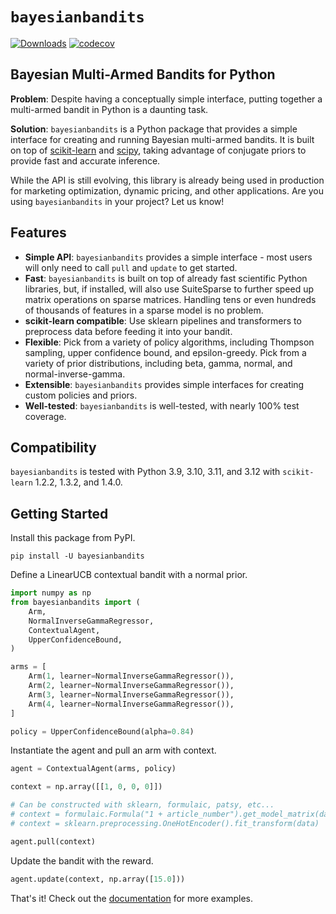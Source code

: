 # `bayesianbandits` 
[![Downloads](https://static.pepy.tech/badge/bayesianbandits/month)](https://pepy.tech/project/bayesianbandits)
[![codecov](https://codecov.io/gh/bayesianbandits/bayesianbandits/graph/badge.svg?token=1YG8LBDJ5A)](https://codecov.io/gh/bayesianbandits/bayesianbandits)

## Bayesian Multi-Armed Bandits for Python

**Problem**: Despite having a conceptually simple interface, putting together a multi-armed bandit in Python is a daunting task. 

**Solution**: `bayesianbandits` is a Python package that provides a simple interface for creating and running Bayesian multi-armed bandits. It is built on top of [scikit-learn](https://scikit-learn.org/stable/) and [scipy](https://www.scipy.org/), taking advantage of conjugate priors to provide fast and accurate inference.

While the API is still evolving, this library is already being used in production for marketing optimization, dynamic pricing, and other applications. Are you using `bayesianbandits` in your project? Let us know!

## Features

* **Simple API**: `bayesianbandits` provides a simple interface - most users will only need to call `pull` and `update` to get started.
* **Fast**: `bayesianbandits` is built on top of already fast scientific Python libraries, but, if installed, will also use SuiteSparse to further speed up matrix operations on sparse matrices. Handling tens or even hundreds of thousands of features in a sparse model is no problem.
* **scikit-learn compatible**: Use sklearn pipelines and transformers to preprocess data before feeding it into your bandit.
* **Flexible**: Pick from a variety of policy algorithms, including Thompson sampling, upper confidence bound, and epsilon-greedy. Pick from a variety of prior distributions, including beta, gamma, normal, and normal-inverse-gamma.
* **Extensible**: `bayesianbandits` provides simple interfaces for creating custom policies and priors.
* **Well-tested**: `bayesianbandits` is well-tested, with nearly 100% test coverage.

## Compatibility

`bayesianbandits` is tested with Python 3.9, 3.10, 3.11, and 3.12 with `scikit-learn` 1.2.2, 1.3.2, and 1.4.0.

## Getting Started

Install this package from PyPI.

```
pip install -U bayesianbandits
```

Define a LinearUCB contextual bandit with a normal prior.

```python
import numpy as np
from bayesianbandits import (
    Arm,
    NormalInverseGammaRegressor,
    ContextualAgent,
    UpperConfidenceBound,
)

arms = [
    Arm(1, learner=NormalInverseGammaRegressor()),
    Arm(2, learner=NormalInverseGammaRegressor()),
    Arm(3, learner=NormalInverseGammaRegressor()),
    Arm(4, learner=NormalInverseGammaRegressor()),
]

policy = UpperConfidenceBound(alpha=0.84)
```

Instantiate the agent and pull an arm with context.

```python
agent = ContextualAgent(arms, policy)

context = np.array([[1, 0, 0, 0]])

# Can be constructed with sklearn, formulaic, patsy, etc...
# context = formulaic.Formula("1 + article_number").get_model_matrix(data)
# context = sklearn.preprocessing.OneHotEncoder().fit_transform(data)

agent.pull(context)
```

Update the bandit with the reward.

```python
agent.update(context, np.array([15.0]))
```

That's it! Check out the [documentation](https://bayesianbandits.readthedocs.io/en/latest/) for more examples.
